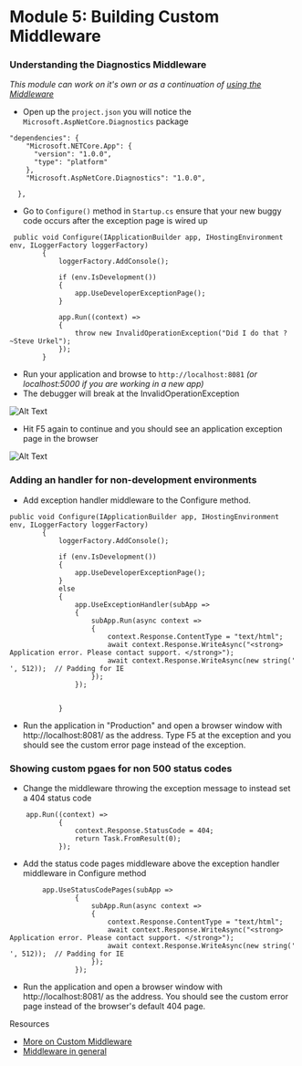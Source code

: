# Module 5: Building Custom Middleware

### Understanding the Diagnostics Middleware
*This module can work on it's own or as a continuation of [using the Middleware](https://github.com/LadyNaggaga/ASP.NETCoreMVA/blob/master/Introduction/IntroductiontoASPNETCore.md#using-the-middleware)*

- Open up the `project.json` you will notice the `Microsoft.AspNetCore.Diagnostics` package 

```
"dependencies": {
    "Microsoft.NETCore.App": {
      "version": "1.0.0",
      "type": "platform"
    },
    "Microsoft.AspNetCore.Diagnostics": "1.0.0",

  },

```
- Go to `Configure()` method in `Startup.cs` ensure that your new buggy code occurs after the exception page is wired up

```
 public void Configure(IApplicationBuilder app, IHostingEnvironment env, ILoggerFactory loggerFactory)
        {
            loggerFactory.AddConsole();

            if (env.IsDevelopment())
            {
                app.UseDeveloperExceptionPage();
            }

            app.Run((context) =>
            {
                throw new InvalidOperationException("Did I do that ? ~Steve Urkel");
            });
        }
```
- Run your application and browse to `http://localhost:8081` *(or localhost:5000 if you are working in a new app)*
- The debugger will break at the InvalidOperationException

![Alt Text](https://github.com/LadyNaggaga/ASP.NETCoreMVA/blob/master/Images/exception.PNG)

- Hit F5 again to continue and you should see an application exception page in the browser

![Alt Text](https://github.com/LadyNaggaga/ASP.NETCoreMVA/blob/master/Images/appexception.PNG)

### Adding an handler for non-development environments

- Add exception handler middleware to the Configure method.
```
public void Configure(IApplicationBuilder app, IHostingEnvironment env, ILoggerFactory loggerFactory)
        {
            loggerFactory.AddConsole();

            if (env.IsDevelopment())
            {
                app.UseDeveloperExceptionPage();
            }
            else
            {
                app.UseExceptionHandler(subApp =>
                {
                    subApp.Run(async context =>
                    {
                        context.Response.ContentType = "text/html";
                        await context.Response.WriteAsync("<strong> Application error. Please contact support. </strong>");
                        await context.Response.WriteAsync(new string(' ', 512));  // Padding for IE
                    });
                });


            }
```
- Run the application in "Production" and open a browser window with http://localhost:8081/ as the address. Type F5 at the exception and you should see the custom error page instead of the exception.

### Showing custom pgaes for non 500 status codes

- Change the middleware throwing the exception message to instead set a 404 status code

```
    app.Run((context) =>
            {
                context.Response.StatusCode = 404;
                return Task.FromResult(0);
            });
```

-  Add the status code pages middleware above the exception handler middleware in Configure method 

```
        app.UseStatusCodePages(subApp =>
                {
                    subApp.Run(async context =>
                    {
                        context.Response.ContentType = "text/html";
                        await context.Response.WriteAsync("<strong> Application error. Please contact support. </strong>");
                        await context.Response.WriteAsync(new string(' ', 512));  // Padding for IE
                    });
                });

```
- Run the application and open a browser window with http://localhost:8081/ as the address. You should see the custom error page instead of the browser's default 404 page.

Resources 
- [More on Custom Middleware](https://msdn.microsoft.com/en-us/magazine/mt707525.aspx)
- [Middleware in general](https://docs.asp.net/en/latest/fundamentals/middleware.html?highlight=middleware)